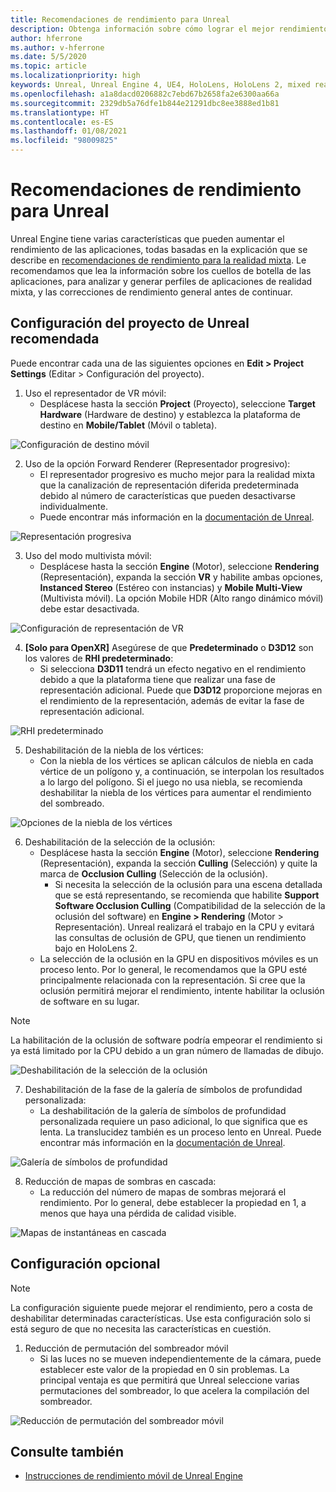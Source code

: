 ```yaml
---
title: Recomendaciones de rendimiento para Unreal
description: Obtenga información sobre cómo lograr el mejor rendimiento de las aplicaciones de realidad mixta con la configuración de proyecto de Unreal recomendada.
author: hferrone
ms.author: v-hferrone
ms.date: 5/5/2020
ms.topic: article
ms.localizationpriority: high
keywords: Unreal, Unreal Engine 4, UE4, HoloLens, HoloLens 2, mixed reality, performance, optimization, settings, documentation
ms.openlocfilehash: a1a8dacd0206882c7ebd67b2658fa2e6300aa66a
ms.sourcegitcommit: 2329db5a76dfe1b844e21291dbc8ee3888ed1b81
ms.translationtype: HT
ms.contentlocale: es-ES
ms.lasthandoff: 01/08/2021
ms.locfileid: "98009825"
---
```

# <a name="performance-recommendations-for-unreal"></a>Recomendaciones de rendimiento para Unreal

Unreal Engine tiene varias características que pueden aumentar el rendimiento de las aplicaciones, todas basadas en la explicación que se describe en [recomendaciones de rendimiento para la realidad mixta](../platform-capabilities-and-apis/understanding-performance-for-mixed-reality.md). Le recomendamos que lea la información sobre los cuellos de botella de las aplicaciones, para analizar y generar perfiles de aplicaciones de realidad mixta, y las correcciones de rendimiento general antes de continuar.

## <a name="recommended-unreal-project-settings"></a>Configuración del proyecto de Unreal recomendada

Puede encontrar cada una de las siguientes opciones en **Edit > Project Settings** (Editar > Configuración del proyecto).

1. Uso el representador de VR móvil:
    * Desplácese hasta la sección **Project** (Proyecto), seleccione **Target Hardware** (Hardware de destino) y establezca la plataforma de destino en **Mobile/Tablet** (Móvil o tableta).

![Configuración de destino móvil](images/unreal/performance-recommendations-img-01.png)

2. Uso de la opción Forward Renderer (Representador progresivo): 
    * El representador progresivo es mucho mejor para la realidad mixta que la canalización de representación diferida predeterminada debido al número de características que pueden desactivarse individualmente. 
    * Puede encontrar más información en la [documentación de Unreal](https://docs.unrealengine.com/Platforms/VR/DevelopVR/VRPerformance/index.html).

![Representación progresiva](images/unreal/performance-recommendations-img-04.png)

3. Uso del modo multivista móvil:
    * Desplácese hasta la sección **Engine** (Motor), seleccione **Rendering** (Representación), expanda la sección **VR** y habilite ambas opciones, **Instanced Stereo** (Estéreo con instancias) y **Mobile Multi-View** (Multivista móvil). La opción Mobile HDR (Alto rango dinámico móvil) debe estar desactivada.

![Configuración de representación de VR](images/unreal/performance-recommendations-img-03.png)

4. **[Solo para OpenXR]** Asegúrese de que **Predeterminado** o **D3D12** son los valores de **RHI predeterminado**:
    * Si selecciona **D3D11** tendrá un efecto negativo en el rendimiento debido a que la plataforma tiene que realizar una fase de representación adicional. Puede que **D3D12** proporcione mejoras en el rendimiento de la representación, además de evitar la fase de representación adicional.

![RHI predeterminado](images/unreal/performance-recommendations-img-09.png)

5. Deshabilitación de la niebla de los vértices: 
    * Con la niebla de los vértices se aplican cálculos de niebla en cada vértice de un polígono y, a continuación, se interpolan los resultados a lo largo del polígono. Si el juego no usa niebla, se recomienda deshabilitar la niebla de los vértices para aumentar el rendimiento del sombreado.

![Opciones de la niebla de los vértices](images/unreal/performance-recommendations-img-05.png)

6. Deshabilitación de la selección de la oclusión:
    * Desplácese hasta la sección **Engine** (Motor), seleccione **Rendering** (Representación), expanda la sección **Culling** (Selección) y quite la marca de **Occlusion Culling** (Selección de la oclusión).
        + Si necesita la selección de la oclusión para una escena detallada que se está representando, se recomienda que habilite **Support Software Occlusion Culling** (Compatibilidad de la selección de la oclusión del software) en **Engine > Rendering** (Motor > Representación). Unreal realizará el trabajo en la CPU y evitará las consultas de oclusión de GPU, que tienen un rendimiento bajo en HoloLens 2.
    * La selección de la oclusión en la GPU en dispositivos móviles es un proceso lento. Por lo general, le recomendamos que la GPU esté principalmente relacionada con la representación. Si cree que la oclusión permitirá mejorar el rendimiento, intente habilitar la oclusión de software en su lugar. 

> [!NOTE]
> La habilitación de la oclusión de software podría empeorar el rendimiento si ya está limitado por la CPU debido a un gran número de llamadas de dibujo.

![Deshabilitación de la selección de la oclusión](images/unreal/performance-recommendations-img-02.png)

7. Deshabilitación de la fase de la galería de símbolos de profundidad personalizada:
    * La deshabilitación de la galería de símbolos de profundidad personalizada requiere un paso adicional, lo que significa que es lenta. La translucidez también es un proceso lento en Unreal. Puede encontrar más información en la [documentación de Unreal](https://docs.unrealengine.com/Engine/Performance/Guidelines/index.html).

![Galería de símbolos de profundidad](images/unreal/performance-recommendations-img-06.png)

8. Reducción de mapas de sombras en cascada: 
    * La reducción del número de mapas de sombras mejorará el rendimiento. Por lo general, debe establecer la propiedad en 1, a menos que haya una pérdida de calidad visible. 

![Mapas de instantáneas en cascada](images/unreal/performance-recommendations-img-07.png)

## <a name="optional-settings"></a>Configuración opcional

> [!NOTE]
> La configuración siguiente puede mejorar el rendimiento, pero a costa de deshabilitar determinadas características. Use esta configuración solo si está seguro de que no necesita las características en cuestión.

1. Reducción de permutación del sombreador móvil
    * Si las luces no se mueven independientemente de la cámara, puede establecer este valor de la propiedad en 0 sin problemas. La principal ventaja es que permitirá que Unreal seleccione varias permutaciones del sombreador, lo que acelera la compilación del sombreador.

![Reducción de permutación del sombreador móvil](images/unreal/performance-recommendations-img-08.png)

## <a name="see-also"></a>Consulte también

* [Instrucciones de rendimiento móvil de Unreal Engine]( https://docs.unrealengine.com/Platforms/Mobile/Performance/index.html)